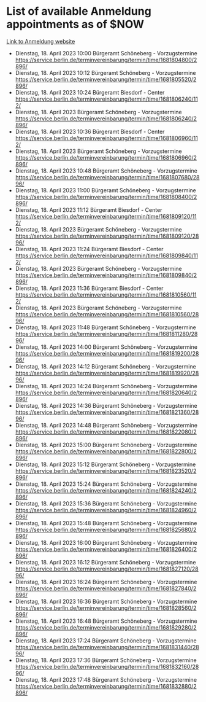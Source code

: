 # List of available Anmeldung appointments as of $NOW
[Link to Anmeldung website](https://service.berlin.de/terminvereinbarung/termin/tag.php?termin=1&anliegen[]=120686&dienstleisterlist=122210,122217,327316,122219,327312,122227,327314,122231,327346,122243,327348,122254,122252,329742,122260,329745,122262,329748,122271,327278,122273,327274,122277,327276,330436,122280,327294,122282,327290,122284,327292,122291,327270,122285,327266,122286,327264,122296,327268,150230,329760,122297,327286,122294,327284,122312,329763,122314,329775,122304,327330,122311,327334,122309,327332,317869,122281,327352,122279,329772,122283,122276,327324,122274,327326,122267,329766,122246,327318,122251,327320,122257,327322,122208,327298,122226,327300&herkunft=http%3A%2F%2Fservice.berlin.de%2Fdienstleistung%2F120686%2F)
- Dienstag, 18. April 2023 10:00 Bürgeramt Schöneberg - Vorzugstermine https://service.berlin.de/terminvereinbarung/termin/time/1681804800/2896/
- Dienstag, 18. April 2023 10:12 Bürgeramt Schöneberg - Vorzugstermine https://service.berlin.de/terminvereinbarung/termin/time/1681805520/2896/
- Dienstag, 18. April 2023 10:24 Bürgeramt Biesdorf - Center https://service.berlin.de/terminvereinbarung/termin/time/1681806240/112/
- Dienstag, 18. April 2023  Bürgeramt Schöneberg - Vorzugstermine https://service.berlin.de/terminvereinbarung/termin/time/1681806240/2896/
- Dienstag, 18. April 2023 10:36 Bürgeramt Biesdorf - Center https://service.berlin.de/terminvereinbarung/termin/time/1681806960/112/
- Dienstag, 18. April 2023  Bürgeramt Schöneberg - Vorzugstermine https://service.berlin.de/terminvereinbarung/termin/time/1681806960/2896/
- Dienstag, 18. April 2023 10:48 Bürgeramt Schöneberg - Vorzugstermine https://service.berlin.de/terminvereinbarung/termin/time/1681807680/2896/
- Dienstag, 18. April 2023 11:00 Bürgeramt Schöneberg - Vorzugstermine https://service.berlin.de/terminvereinbarung/termin/time/1681808400/2896/
- Dienstag, 18. April 2023 11:12 Bürgeramt Biesdorf - Center https://service.berlin.de/terminvereinbarung/termin/time/1681809120/112/
- Dienstag, 18. April 2023  Bürgeramt Schöneberg - Vorzugstermine https://service.berlin.de/terminvereinbarung/termin/time/1681809120/2896/
- Dienstag, 18. April 2023 11:24 Bürgeramt Biesdorf - Center https://service.berlin.de/terminvereinbarung/termin/time/1681809840/112/
- Dienstag, 18. April 2023  Bürgeramt Schöneberg - Vorzugstermine https://service.berlin.de/terminvereinbarung/termin/time/1681809840/2896/
- Dienstag, 18. April 2023 11:36 Bürgeramt Biesdorf - Center https://service.berlin.de/terminvereinbarung/termin/time/1681810560/112/
- Dienstag, 18. April 2023  Bürgeramt Schöneberg - Vorzugstermine https://service.berlin.de/terminvereinbarung/termin/time/1681810560/2896/
- Dienstag, 18. April 2023 11:48 Bürgeramt Schöneberg - Vorzugstermine https://service.berlin.de/terminvereinbarung/termin/time/1681811280/2896/
- Dienstag, 18. April 2023 14:00 Bürgeramt Schöneberg - Vorzugstermine https://service.berlin.de/terminvereinbarung/termin/time/1681819200/2896/
- Dienstag, 18. April 2023 14:12 Bürgeramt Schöneberg - Vorzugstermine https://service.berlin.de/terminvereinbarung/termin/time/1681819920/2896/
- Dienstag, 18. April 2023 14:24 Bürgeramt Schöneberg - Vorzugstermine https://service.berlin.de/terminvereinbarung/termin/time/1681820640/2896/
- Dienstag, 18. April 2023 14:36 Bürgeramt Schöneberg - Vorzugstermine https://service.berlin.de/terminvereinbarung/termin/time/1681821360/2896/
- Dienstag, 18. April 2023 14:48 Bürgeramt Schöneberg - Vorzugstermine https://service.berlin.de/terminvereinbarung/termin/time/1681822080/2896/
- Dienstag, 18. April 2023 15:00 Bürgeramt Schöneberg - Vorzugstermine https://service.berlin.de/terminvereinbarung/termin/time/1681822800/2896/
- Dienstag, 18. April 2023 15:12 Bürgeramt Schöneberg - Vorzugstermine https://service.berlin.de/terminvereinbarung/termin/time/1681823520/2896/
- Dienstag, 18. April 2023 15:24 Bürgeramt Schöneberg - Vorzugstermine https://service.berlin.de/terminvereinbarung/termin/time/1681824240/2896/
- Dienstag, 18. April 2023 15:36 Bürgeramt Schöneberg - Vorzugstermine https://service.berlin.de/terminvereinbarung/termin/time/1681824960/2896/
- Dienstag, 18. April 2023 15:48 Bürgeramt Schöneberg - Vorzugstermine https://service.berlin.de/terminvereinbarung/termin/time/1681825680/2896/
- Dienstag, 18. April 2023 16:00 Bürgeramt Schöneberg - Vorzugstermine https://service.berlin.de/terminvereinbarung/termin/time/1681826400/2896/
- Dienstag, 18. April 2023 16:12 Bürgeramt Schöneberg - Vorzugstermine https://service.berlin.de/terminvereinbarung/termin/time/1681827120/2896/
- Dienstag, 18. April 2023 16:24 Bürgeramt Schöneberg - Vorzugstermine https://service.berlin.de/terminvereinbarung/termin/time/1681827840/2896/
- Dienstag, 18. April 2023 16:36 Bürgeramt Schöneberg - Vorzugstermine https://service.berlin.de/terminvereinbarung/termin/time/1681828560/2896/
- Dienstag, 18. April 2023 16:48 Bürgeramt Schöneberg - Vorzugstermine https://service.berlin.de/terminvereinbarung/termin/time/1681829280/2896/
- Dienstag, 18. April 2023 17:24 Bürgeramt Schöneberg - Vorzugstermine https://service.berlin.de/terminvereinbarung/termin/time/1681831440/2896/
- Dienstag, 18. April 2023 17:36 Bürgeramt Schöneberg - Vorzugstermine https://service.berlin.de/terminvereinbarung/termin/time/1681832160/2896/
- Dienstag, 18. April 2023 17:48 Bürgeramt Schöneberg - Vorzugstermine https://service.berlin.de/terminvereinbarung/termin/time/1681832880/2896/
